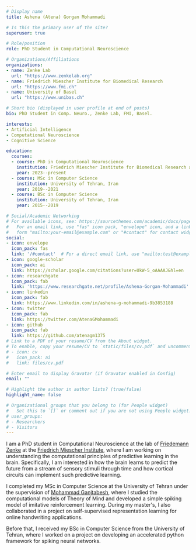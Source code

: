 ```yaml
---
# Display name
title: Ashena (Atena) Gorgan Mohammadi

# Is this the primary user of the site?
superuser: true

# Role/position
role: PhD Student in Computational Neuroscience

# Organizations/Affiliations
organizations:
- name: Zenke Lab
  url: "https://www.zenkelab.org"
- name: Friedrich Miescher Institute for Biomedical Research
  url: "https://www.fmi.ch"
- name: University of Basel
  url: "https://www.unibas.ch"

# Short bio (displayed in user profile at end of posts)
bio: PhD Student in Comp. Neuro., Zenke Lab, FMI, Basel.

interests:
- Artificial Intelligence
- Computational Neuroscience
- Cognitive Science

education:
  courses:
  - course: PhD in Computational Neuroscience
    institution: Friedrich Miescher Institute for Biomedical Research and University of Basel, Switzerland
    year: 2023--present
  - course: MSc in Computer Science
    institution: University of Tehran, Iran
    year: 2019--2021
  - course: BSc in Computer Science
    institution: University of Tehran, Iran
    year: 2015--2019

# Social/Academic Networking
# For available icons, see: https://sourcethemes.com/academic/docs/page-builder/#icons
#   For an email link, use "fas" icon pack, "envelope" icon, and a link in the
#   form "mailto:your-email@example.com" or "#contact" for contact widget.
social:
- icon: envelope
  icon_pack: fas
  link: '/#contact'  # For a direct email link, use "mailto:test@example.org".
- icon: google-scholar
  icon_pack: ai
  link: https://scholar.google.com/citations?user=UkW-5_oAAAAJ&hl=en
- icon: researchgate
  icon_pack: fab
  link: 'https://www.researchgate.net/profile/Ashena-Gorgan-Mohammadi'
- icon: linkedin
  icon_pack: fab
  link: https://www.linkedin.com/in/ashena-g-mohammadi-9b3853188
- icon: twitter
  icon_pack: fab
  link: https://twitter.com/AtenaGMohammadi
- icon: github
  icon_pack: fab
  link: https://github.com/atenagm1375
# Link to a PDF of your resume/CV from the About widget.
# To enable, copy your resume/CV to `static/files/cv.pdf` and uncomment the lines below.
# - icon: cv
#   icon_pack: ai
#   link: files/cv.pdf

# Enter email to display Gravatar (if Gravatar enabled in Config)
email: ""

# Highlight the author in author lists? (true/false)
highlight_name: false

# Organizational groups that you belong to (for People widget)
#   Set this to `[]` or comment out if you are not using People widget.
# user_groups:
# - Researchers
# - Visitors
---
```


I am a PhD student in Computational Neuroscience at the lab of [Friedemann Zenke](https://www.zenkelab.org) at the [Friedrich Miescher Institute](https://www.fmi.ch), where I am working on understanding the computational principles of predictive learning in the brain. Specifically, I am interested in how the brain learns to predict the future from a stream of sensory stimuli through time and how cortical circuits can implement such predictive learning.

I completed my MSc in Computer Science at the University of Tehran under the supervision of [Mohammad Ganjtabesh](https://www.cnrl.ut.ac.ir), where I studied the computational models of Theory of Mind and developed a simple spiking model of imitative reinforcement learning. During my master's, I also collaborated in a project on self-supervised representation learning for online handwriting applications.

Before that, I received my BSc in Computer Science from the University of Tehran, where I worked on a project on developing an accelerated python framework for spiking neural networks.